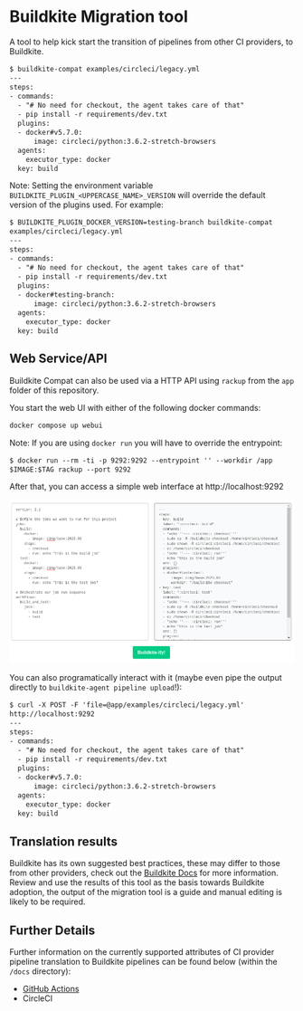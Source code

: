 # Buildkite Migration tool

A tool to help kick start the transition of pipelines from other CI providers, to Buildkite.

```shell
$ buildkite-compat examples/circleci/legacy.yml
---
steps:
- commands:
  - "# No need for checkout, the agent takes care of that"
  - pip install -r requirements/dev.txt
  plugins:
  - docker#v5.7.0:
      image: circleci/python:3.6.2-stretch-browsers
  agents:
    executor_type: docker
  key: build
```

Note: Setting the environment variable `BUILDKITE_PLUGIN_<UPPERCASE_NAME>_VERSION` will override the default version of the plugins used. For example:

```shell
$ BUILDKITE_PLUGIN_DOCKER_VERSION=testing-branch buildkite-compat examples/circleci/legacy.yml
---
steps:
- commands:
  - "# No need for checkout, the agent takes care of that"
  - pip install -r requirements/dev.txt
  plugins:
  - docker#testing-branch:
      image: circleci/python:3.6.2-stretch-browsers
  agents:
    executor_type: docker
  key: build
```

## Web Service/API

Buildkite Compat can also be used via a HTTP API using `rackup` from the `app` folder of this repository.

You start the web UI with either of the following docker commands:

```sh
docker compose up webui
```

Note: If you are using `docker run` you will have to override the entrypoint:

```shell
$ docker run --rm -ti -p 9292:9292 --entrypoint '' --workdir /app $IMAGE:$TAG rackup --port 9292
```

After that, you can access a simple web interface at http://localhost:9292

![Web UI](docs/images/web-ui.png)

You can also programatically interact with it (maybe even pipe the output directly to `buildkite-agent pipeline upload`!):

```shell
$ curl -X POST -F 'file=@app/examples/circleci/legacy.yml' http://localhost:9292
---
steps:
- commands:
  - "# No need for checkout, the agent takes care of that"
  - pip install -r requirements/dev.txt
  plugins:
  - docker#v5.7.0:
      image: circleci/python:3.6.2-stretch-browsers
  agents:
    executor_type: docker
  key: build
```

## Translation results

Buildkite has its own suggested best practices, these may differ to those from other providers, check out the [Buildkite Docs](https://buildkite.com/docs) for more information. Review and use the results of this tool as the basis towards Buildkite adoption, the output of the migration tool is a guide and manual editing is likely to be required.

## Further Details 

Further information on the currently supported attributes of CI provider pipeline translation to Buildkite pipelines can be found below (within the `/docs` directory):

- [GitHub Actions](/docs/GHA.md)
- CircleCI